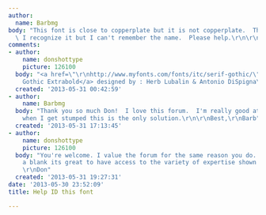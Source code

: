 ```yaml
---
author:
  name: Barbmg
body: "This font is close to copperplate but it is not copperplate.  The W is different.
  \ I recognize it but I can't remember the name.  Please help.\r\n\r\nThanks[img:sites/default/files/old-images/WineClassicLogo2012-BW_5222.jpg]"
comments:
- author:
    name: donshottype
    picture: 126100
  body: "<a href=\"\r\nhttp://www.myfonts.com/fonts/itc/serif-gothic/\">ITC Serif
    Gothic Extrabold</a> designed by : Herb Lubalin & Antonio DiSpigna\r\n[img:sites/default/files/old-images/ITCSerifGothicExtraBold_6111.jpg]\r\nDon"
  created: '2013-05-31 00:42:59'
- author:
    name: Barbmg
  body: "Thank you so much Don!  I love this forum.  I'm really good at font ID but
    when I get stumped this is the only solution.\r\n\r\nBest,\r\nBarb"
  created: '2013-05-31 17:13:45'
- author:
    name: donshottype
    picture: 126100
  body: "You're welcome. I value the forum for the same reason you do.  When I draw
    a blank its great to have access to the variety of expertise shown by our colleagues.
    \r\nDon"
  created: '2013-05-31 19:27:31'
date: '2013-05-30 23:52:09'
title: Help ID this font

---
```

